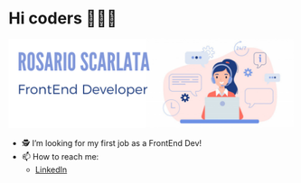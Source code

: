 # Hi coders 👋:woman_technologist:
![Image of Ro](https://github.com/rochyscarlata/rochyscarlata/blob/main/gitrosa.png)

- :detective:	 I’m looking for my first job as a FrontEnd Dev!
- 📫 How to reach me: 
  * [LinkedIn](https://www.linkedin.com/in/rosario-scarlata-153b831a1/)
<!--
**rochyscarlata/rochyscarlata** is a ✨ _special_ ✨ repository because its `README.md` (this file) appears on your GitHub profile.

Here are some ideas to get you started:
- :detective:	 I’m looking for my first job as a FrontEnd Dev!
- 📫 How to reach me: 
  * [LinkedIn](https://www.linkedin.com/in/rosario-scarlata-153b831a1/)


- 🔭 I’m currently working on ...
- 🌱 I’m currently learning ...
- 👯 I’m looking to collaborate on ...
- 🤔 I’m looking for help with ...
- 💬 Ask me about ...
- 📫 How to reach me: ...
- 😄 Pronouns: ...
- ⚡ Fun fact: ...
-->
